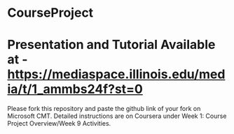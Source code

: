 # CourseProject
# Presentation and Tutorial Available at - https://mediaspace.illinois.edu/media/t/1_ammbs24f?st=0

Please fork this repository and paste the github link of your fork on Microsoft CMT. Detailed instructions are on Coursera under Week 1: Course Project Overview/Week 9 Activities.
